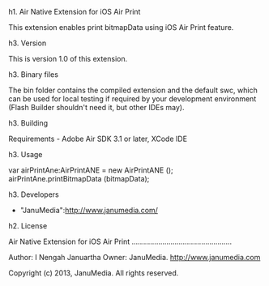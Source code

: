 h1. Air Native Extension for iOS Air Print

This extension enables print bitmapData using iOS Air Print feature.

h3. Version

This is version 1.0 of this extension.

h3. Binary files

The bin folder contains the compiled extension and the default swc, which can be used for local testing if required by your development environment (Flash Builder shouldn't need it, but other IDEs may).

h3. Building

Requirements - Adobe Air SDK 3.1 or later, XCode IDE

h3. Usage

var airPrintAne:AirPrintANE = new AirPrintANE ();
airPrintAne.printBitmapData (bitmapData);

h3. Developers

* "JanuMedia":http://www.janumedia.com/

h2. License

Air Native Extension for iOS Air Print
.................................................

Author: I Nengah Januartha
Owner: JanuMedia.
http://www.janumedia.com

Copyright (c) 2013, JanuMedia.
All rights reserved.